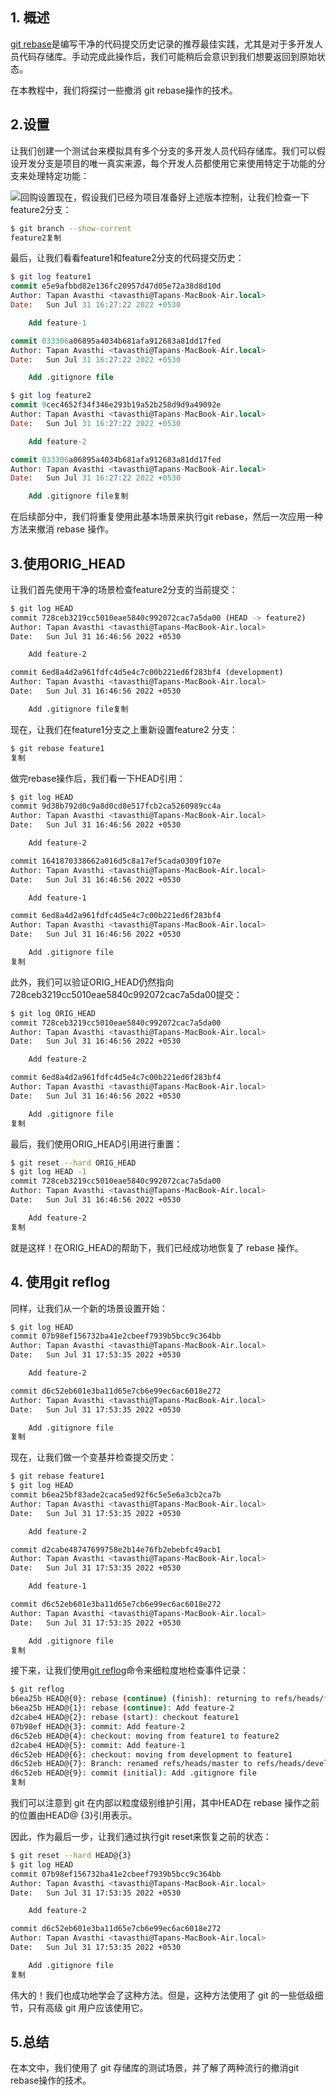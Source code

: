 ## 1. 概述

[git rebase](https://www.baeldung.com/git-guide#2-git-rebase---reapply-commits)是编写干净的代码提交历史记录的推荐最佳实践，尤其是对于多开发人员代码存储库。手动完成此操作后，我们可能稍后会意识到我们想要返回到原始状态。

在本教程中，我们将探讨一些撤消 git rebase操作的技术。

## 2.设置

让我们创建一个测试台来模拟具有多个分支的多开发人员代码存储库。我们可以假设开发分支是项目的唯一真实来源，每个开发人员都使用它来使用特定于功能的分支来处理特定功能：

![回购设置](https://www.baeldung.com/wp-content/uploads/2022/08/repo-setup.png)现在，假设我们已经为项目准备好上述版本控制，让我们检查一下feature2分支：

```bash
$ git branch --show-current
feature2复制
```

最后，让我们看看feature1和feature2分支的代码提交历史：

```sql
$ git log feature1
commit e5e9afbbd82e136fc20957d47d05e72a38d8d10d
Author: Tapan Avasthi <tavasthi@Tapans-MacBook-Air.local>
Date:   Sun Jul 31 16:27:22 2022 +0530

    Add feature-1

commit 033306a06895a4034b681afa912683a81dd17fed
Author: Tapan Avasthi <tavasthi@Tapans-MacBook-Air.local>
Date:   Sun Jul 31 16:27:22 2022 +0530

    Add .gitignore file

$ git log feature2
commit 9cec4652f34f346e293b19a52b258d9d9a49092e
Author: Tapan Avasthi <tavasthi@Tapans-MacBook-Air.local>
Date:   Sun Jul 31 16:27:22 2022 +0530

    Add feature-2

commit 033306a06895a4034b681afa912683a81dd17fed
Author: Tapan Avasthi <tavasthi@Tapans-MacBook-Air.local>
Date:   Sun Jul 31 16:27:22 2022 +0530

    Add .gitignore file复制
```

在后续部分中，我们将重复使用此基本场景来执行git rebase，然后一次应用一种方法来撤消 rebase 操作。

## 3.使用ORIG_HEAD

让我们首先使用干净的场景检查feature2分支的当前提交：

```bash
$ git log HEAD
commit 728ceb3219cc5010eae5840c992072cac7a5da00 (HEAD -> feature2)
Author: Tapan Avasthi <tavasthi@Tapans-MacBook-Air.local>
Date:   Sun Jul 31 16:46:56 2022 +0530

    Add feature-2

commit 6ed8a4d2a961fdfc4d5e4c7c00b221ed6f283bf4 (development)
Author: Tapan Avasthi <tavasthi@Tapans-MacBook-Air.local>
Date:   Sun Jul 31 16:46:56 2022 +0530

    Add .gitignore file复制
```

现在，让我们在feature1分支之上重新设置feature2 分支：

```bash
$ git rebase feature1
复制
```

做完rebase操作后，我们看一下HEAD引用：

```bash
$ git log HEAD
commit 9d38b792d0c9a8d0cd8e517fcb2ca5260989cc4a
Author: Tapan Avasthi <tavasthi@Tapans-MacBook-Air.local>
Date:   Sun Jul 31 16:46:56 2022 +0530

    Add feature-2

commit 1641870338662a016d5c8a17ef5cada0309f107e
Author: Tapan Avasthi <tavasthi@Tapans-MacBook-Air.local>
Date:   Sun Jul 31 16:46:56 2022 +0530

    Add feature-1

commit 6ed8a4d2a961fdfc4d5e4c7c00b221ed6f283bf4
Author: Tapan Avasthi <tavasthi@Tapans-MacBook-Air.local>
Date:   Sun Jul 31 16:46:56 2022 +0530

    Add .gitignore file
复制
```

此外，我们可以验证ORIG_HEAD仍然指向728ceb3219cc5010eae5840c992072cac7a5da00提交：

```bash
$ git log ORIG_HEAD
commit 728ceb3219cc5010eae5840c992072cac7a5da00
Author: Tapan Avasthi <tavasthi@Tapans-MacBook-Air.local>
Date:   Sun Jul 31 16:46:56 2022 +0530

    Add feature-2

commit 6ed8a4d2a961fdfc4d5e4c7c00b221ed6f283bf4
Author: Tapan Avasthi <tavasthi@Tapans-MacBook-Air.local>
Date:   Sun Jul 31 16:46:56 2022 +0530

    Add .gitignore file
复制
```

最后，我们使用ORIG_HEAD引用进行重置：

```bash
$ git reset --hard ORIG_HEAD
$ git log HEAD -1
commit 728ceb3219cc5010eae5840c992072cac7a5da00
Author: Tapan Avasthi <tavasthi@Tapans-MacBook-Air.local>
Date:   Sun Jul 31 16:46:56 2022 +0530

    Add feature-2
复制
```

就是这样！在ORIG_HEAD的帮助下，我们已经成功地恢复了 rebase 操作。

## 4. 使用git reflog

同样，让我们从一个新的场景设置开始：

```bash
$ git log HEAD
commit 07b98ef156732ba41e2cbeef7939b5bcc9c364bb
Author: Tapan Avasthi <tavasthi@Tapans-MacBook-Air.local>
Date:   Sun Jul 31 17:53:35 2022 +0530

    Add feature-2

commit d6c52eb601e3ba11d65e7cb6e99ec6ac6018e272
Author: Tapan Avasthi <tavasthi@Tapans-MacBook-Air.local>
Date:   Sun Jul 31 17:53:35 2022 +0530

    Add .gitignore file
复制
```

现在，让我们做一个变基并检查提交历史：

```bash
$ git rebase feature1
$ git log HEAD
commit b6ea25bf83ade2caca5ed92f6c5e5e6a3cb2ca7b
Author: Tapan Avasthi <tavasthi@Tapans-MacBook-Air.local>
Date:   Sun Jul 31 17:53:35 2022 +0530

    Add feature-2

commit d2cabe48747699758e2b14e76fb2ebebfc49acb1
Author: Tapan Avasthi <tavasthi@Tapans-MacBook-Air.local>
Date:   Sun Jul 31 17:53:35 2022 +0530

    Add feature-1

commit d6c52eb601e3ba11d65e7cb6e99ec6ac6018e272
Author: Tapan Avasthi <tavasthi@Tapans-MacBook-Air.local>
Date:   Sun Jul 31 17:53:35 2022 +0530

    Add .gitignore file
复制
```

接下来，让我们使用[git reflog](https://git-scm.com/docs/git-reflog)命令来细粒度地检查事件记录：

```bash
$ git reflog
b6ea25b HEAD@{0}: rebase (continue) (finish): returning to refs/heads/feature2
b6ea25b HEAD@{1}: rebase (continue): Add feature-2
d2cabe4 HEAD@{2}: rebase (start): checkout feature1
07b98ef HEAD@{3}: commit: Add feature-2
d6c52eb HEAD@{4}: checkout: moving from feature1 to feature2
d2cabe4 HEAD@{5}: commit: Add feature-1
d6c52eb HEAD@{6}: checkout: moving from development to feature1
d6c52eb HEAD@{7}: Branch: renamed refs/heads/master to refs/heads/development
d6c52eb HEAD@{9}: commit (initial): Add .gitignore file
复制
```

我们可以注意到 git 在内部以粒度级别维护引用，其中HEAD在 rebase 操作之前的位置由HEAD@ {3}引用表示。

因此，作为最后一步，让我们通过执行git reset来恢复之前的状态：

```bash
$ git reset --hard HEAD@{3}
$ git log HEAD
commit 07b98ef156732ba41e2cbeef7939b5bcc9c364bb
Author: Tapan Avasthi <tavasthi@Tapans-MacBook-Air.local>
Date:   Sun Jul 31 17:53:35 2022 +0530

    Add feature-2

commit d6c52eb601e3ba11d65e7cb6e99ec6ac6018e272
Author: Tapan Avasthi <tavasthi@Tapans-MacBook-Air.local>
Date:   Sun Jul 31 17:53:35 2022 +0530

    Add .gitignore file
复制
```

伟大的！我们也成功地学会了这种方法。但是，这种方法使用了 git 的一些低级细节，只有高级 git 用户应该使用它。

## 5.总结

在本文中，我们使用了 git 存储库的测试场景，并了解了两种流行的撤消git rebase操作的技术。